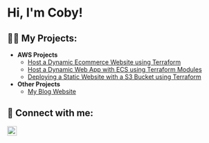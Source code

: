 <h1>Hi, I'm Coby!

<h2>👨‍💻 My Projects:</h2>

- <b>AWS Projects</b>
  - [Host a Dynamic Ecommerce Website using Terraform](https://github.com/RockiestSpy7/dynamic-website)
  - [Host a Dynamic Web App with ECS using Terraform Modules](https://github.com/RockiestSpy7/dynamic-web-app)
  - [Deploying a Static Website with a S3 Bucket using Terraform](https://github.com/RockiestSpy7/static-website)
- <b>Other Projects</b>
  - [My Blog Website](https://networkstache.com)

<h2> 🤳 Connect with me:</h2>

[<img align="left" alt="Coby | LinkedIn" width="22px" src="https://cdn.jsdelivr.net/npm/simple-icons@v3/icons/linkedin.svg" />][linkedin]

[linkedin]: https://linkedin.com/in/coby-r-325857182/

<!--
**RockiestSpy7/RockiestSpy7** is a ✨ _special_ ✨ repository because its `README.md` (this file) appears on your GitHub profile.

Here are some ideas to get you started:

- 🔭 I’m currently working on ...
- 🌱 I’m currently learning ...
- 👯 I’m looking to collaborate on ...
- 🤔 I’m looking for help with ...
- 💬 Ask me about ...
- 📫 How to reach me: ...
- 😄 Pronouns: ...
- ⚡ Fun fact: ...
-->
